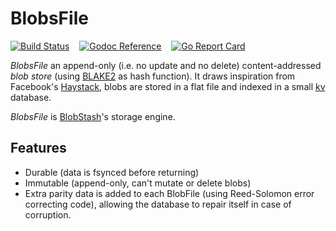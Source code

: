 # BlobsFile

[![Build Status](https://travis-ci.org/tsileo/blobsfile.svg?branch=master)](https://travis-ci.org/tsileo/blobsfile)
&nbsp; &nbsp;[![Godoc Reference](https://godoc.org/a4.io/blobsfile?status.svg)](https://godoc.org/a4.io/blobsfile)
&nbsp; &nbsp;[![Go Report Card](https://goreportcard.com/badge/a4.io/blobsfile)](https://goreportcard.com/report/a4.io/blobsfile)

*BlobsFile* an append-only (i.e. no update and no delete) content-addressed *blob store* (using [BLAKE2](https://blake2.net/) as hash function).
It draws inspiration from Facebook's [Haystack](http://202.118.11.61/papers/case%20studies/facebook.pdf), blobs are stored in a flat file and indexed in a small [kv](https://github.com/cznic/kv) database.

*BlobsFile* is [BlobStash](https://github.com/tsileo/blobstash)'s storage engine.

## Features

 - Durable (data is fsynced before returning)
 - Immutable (append-only, can't mutate or delete blobs)
 - Extra parity data is added to each BlobFile (using Reed-Solomon error correcting code), allowing the database to repair itself in case of corruption.

